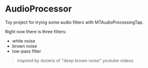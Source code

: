 # AudioProcessor

Toy project for trying some audio filters with MTAudioProcessingTap.

Right now there is three filters:
- white noise
- brown noise
- low-pass filter

> inspired by dozens of "deep brown noise" youtube videos
